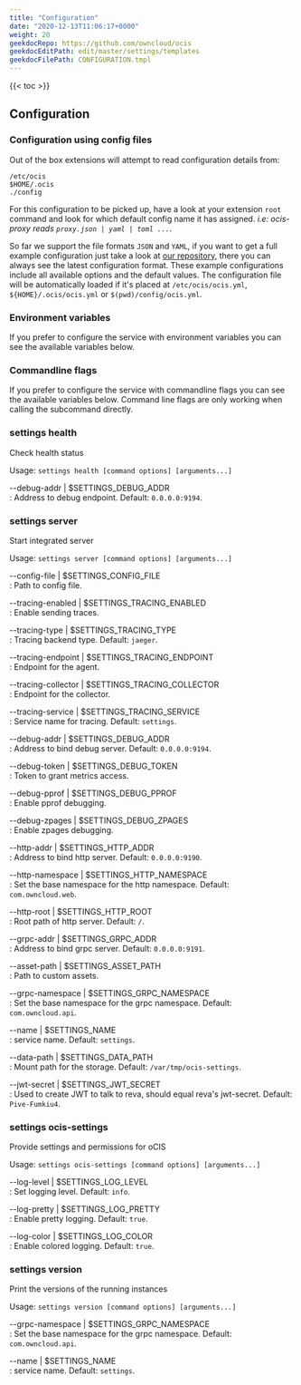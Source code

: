 ```yaml
---
title: "Configuration"
date: "2020-12-13T11:06:17+0000"
weight: 20
geekdocRepo: https://github.com/owncloud/ocis
geekdocEditPath: edit/master/settings/templates
geekdocFilePath: CONFIGURATION.tmpl
---
```


{{< toc >}}

## Configuration

### Configuration using config files

Out of the box extensions will attempt to read configuration details from:

```console
/etc/ocis
$HOME/.ocis
./config
```

For this configuration to be picked up, have a look at your extension `root` command and look for which default config name it has assigned. *i.e: ocis-proxy reads `proxy.json | yaml | toml ...`*.

So far we support the file formats `JSON` and `YAML`, if you want to get a full example configuration just take a look at [our repository](https://github.com/owncloud/ocis/tree/master/config), there you can always see the latest configuration format. These example configurations include all available options and the default values. The configuration file will be automatically loaded if it's placed at `/etc/ocis/ocis.yml`, `${HOME}/.ocis/ocis.yml` or `$(pwd)/config/ocis.yml`.

### Environment variables

If you prefer to configure the service with environment variables you can see the available variables below.

### Commandline flags

If you prefer to configure the service with commandline flags you can see the available variables below. Command line flags are only working when calling the subcommand directly.

### settings health

Check health status

Usage: `settings health [command options] [arguments...]`

--debug-addr | $SETTINGS_DEBUG_ADDR  
: Address to debug endpoint. Default: `0.0.0.0:9194`.

### settings server

Start integrated server

Usage: `settings server [command options] [arguments...]`

--config-file | $SETTINGS_CONFIG_FILE  
: Path to config file.

--tracing-enabled | $SETTINGS_TRACING_ENABLED  
: Enable sending traces.

--tracing-type | $SETTINGS_TRACING_TYPE  
: Tracing backend type. Default: `jaeger`.

--tracing-endpoint | $SETTINGS_TRACING_ENDPOINT  
: Endpoint for the agent.

--tracing-collector | $SETTINGS_TRACING_COLLECTOR  
: Endpoint for the collector.

--tracing-service | $SETTINGS_TRACING_SERVICE  
: Service name for tracing. Default: `settings`.

--debug-addr | $SETTINGS_DEBUG_ADDR  
: Address to bind debug server. Default: `0.0.0.0:9194`.

--debug-token | $SETTINGS_DEBUG_TOKEN  
: Token to grant metrics access.

--debug-pprof | $SETTINGS_DEBUG_PPROF  
: Enable pprof debugging.

--debug-zpages | $SETTINGS_DEBUG_ZPAGES  
: Enable zpages debugging.

--http-addr | $SETTINGS_HTTP_ADDR  
: Address to bind http server. Default: `0.0.0.0:9190`.

--http-namespace | $SETTINGS_HTTP_NAMESPACE  
: Set the base namespace for the http namespace. Default: `com.owncloud.web`.

--http-root | $SETTINGS_HTTP_ROOT  
: Root path of http server. Default: `/`.

--grpc-addr | $SETTINGS_GRPC_ADDR  
: Address to bind grpc server. Default: `0.0.0.0:9191`.

--asset-path | $SETTINGS_ASSET_PATH  
: Path to custom assets.

--grpc-namespace | $SETTINGS_GRPC_NAMESPACE  
: Set the base namespace for the grpc namespace. Default: `com.owncloud.api`.

--name | $SETTINGS_NAME  
: service name. Default: `settings`.

--data-path | $SETTINGS_DATA_PATH  
: Mount path for the storage. Default: `/var/tmp/ocis-settings`.

--jwt-secret | $SETTINGS_JWT_SECRET  
: Used to create JWT to talk to reva, should equal reva's jwt-secret. Default: `Pive-Fumkiu4`.

### settings ocis-settings

Provide settings and permissions for oCIS

Usage: `settings ocis-settings [command options] [arguments...]`

--log-level | $SETTINGS_LOG_LEVEL  
: Set logging level. Default: `info`.

--log-pretty | $SETTINGS_LOG_PRETTY  
: Enable pretty logging. Default: `true`.

--log-color | $SETTINGS_LOG_COLOR  
: Enable colored logging. Default: `true`.

### settings version

Print the versions of the running instances

Usage: `settings version [command options] [arguments...]`

--grpc-namespace | $SETTINGS_GRPC_NAMESPACE  
: Set the base namespace for the grpc namespace. Default: `com.owncloud.api`.

--name | $SETTINGS_NAME  
: service name. Default: `settings`.

